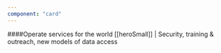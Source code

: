 ```yaml
---
component: "card"
---
```


####Operate services for the world
[[heroSmall]]
| Security, training & outreach, new models of data access
